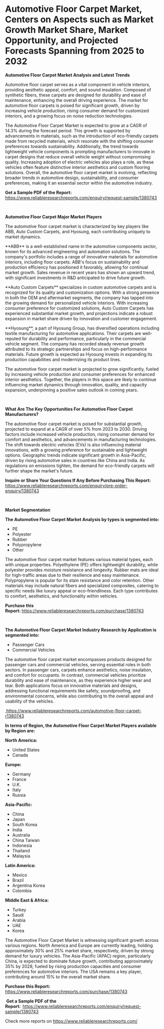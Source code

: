 <p><h1>Automotive Floor Carpet Market, Centers on Aspects such as Market Growth Market Share, Market Opportunity, and Projected Forecasts Spanning from 2025 to 2032</h1></p><p><strong>Automotive Floor Carpet Market Analysis and Latest Trends</strong></p>
<p><p>Automotive floor carpet serves as a vital component in vehicle interiors, providing aesthetic appeal, comfort, and sound insulation. Composed of synthetic fibers, these carpets are designed for durability and ease of maintenance, enhancing the overall driving experience. The market for automotive floor carpets is poised for significant growth, driven by increasing vehicle production, rising consumer demand for customized interiors, and a growing focus on noise reduction technologies.</p><p>The Automotive Floor Carpet Market is expected to grow at a CAGR of 14.3% during the forecast period. This growth is supported by advancements in materials, such as the introduction of eco-friendly carpets made from recycled materials, which resonate with the shifting consumer preferences towards sustainability. Additionally, the trend towards lightweight vehicle components is prompting manufacturers to innovate in carpet designs that reduce overall vehicle weight without compromising quality. Increasing adoption of electric vehicles also plays a role, as these vehicles often feature distinctive interior aesthetics and custom flooring solutions. Overall, the automotive floor carpet market is evolving, reflecting broader trends in automotive design, sustainability, and consumer preferences, making it an essential sector within the automotive industry.</p></p>
<p><strong>Get a Sample PDF of the Report:&nbsp;</strong> <a href="https://www.reliableresearchreports.com/enquiry/request-sample/1380743?utm_campaign=2104&utm_medium=2&utm_source=Github&utm_content=ia&utm_term=09022025&utm_id=automotive-floor-carpet">https://www.reliableresearchreports.com/enquiry/request-sample/1380743</a></p>
<p>&nbsp;</p>
<p><strong>Automotive Floor Carpet Major Market Players</strong></p>
<p><p>The automotive floor carpet market is characterized by key players like ABB, Auto Custom Carpets, and Hyosung, each contributing uniquely to market dynamics.</p><p>**ABB** is a well-established name in the automotive components sector, known for its advanced engineering and automation solutions. The company's portfolio includes a range of innovative materials for automotive interiors, including floor carpets. ABB's focus on sustainability and production efficiency has positioned it favorably, allowing for continual market growth. Sales revenue in recent years has shown an upward trend, with significant investments in R&D anticipated to drive future growth.</p><p>**Auto Custom Carpets** specializes in custom automotive carpets and is recognized for its quality and customization options. With a strong presence in both the OEM and aftermarket segments, the company has tapped into the growing demand for personalized vehicle interiors. With increasing consumer preference for customized solutions, Auto Custom Carpets has experienced substantial market growth, and projections indicate a robust expansion in market share driven by innovation and customer engagement.</p><p>**Hyosung**, a part of Hyosung Group, has diversified operations including textile manufacturing for automotive applications. Their carpets are well-reputed for durability and performance, particularly in the commercial vehicle segment. The company has recorded steady revenue growth attributed to its strategic partnerships and focus on high-performance materials. Future growth is expected as Hyosung invests in expanding its production capabilities and modernizing its product lines.</p><p>The automotive floor carpet market is projected to grow significantly, fueled by increasing vehicle production and consumer preferences for enhanced interior aesthetics. Together, the players in this space are likely to continue influencing market dynamics through innovation, quality, and capacity expansion, underpinning a positive sales outlook in coming years.</p></p>
<p>&nbsp;</p>
<p><strong>What Are The Key Opportunities For Automotive Floor Carpet Manufacturers?</strong></p>
<p><p>The automotive floor carpet market is poised for substantial growth, projected to expand at a CAGR of over 5% from 2023 to 2030. Driving factors include increased vehicle production, rising consumer demand for comfort and aesthetics, and advancements in manufacturing technologies. The shift towards electric vehicles (EVs) is also influencing material innovations, with a growing preference for sustainable and lightweight options. Geographic trends indicate significant growth in Asia-Pacific, driven by rising automotive sales in countries like China and India. As regulations on emissions tighten, the demand for eco-friendly carpets will further shape the market's future.</p></p>
<p><strong>Inquire or Share Your Questions If Any Before Purchasing This Report:</strong> <a href="https://www.reliableresearchreports.com/enquiry/pre-order-enquiry/1380743?utm_campaign=2104&utm_medium=2&utm_source=Github&utm_content=ia&utm_term=09022025&utm_id=automotive-floor-carpet">https://www.reliableresearchreports.com/enquiry/pre-order-enquiry/1380743</a></p>
<p>&nbsp;</p>
<p><strong>Market Segmentation</strong></p>
<p><strong>The Automotive Floor Carpet Market Analysis by types is segmented into:</strong></p>
<p><ul><li>PE</li><li>Polyester</li><li>Rubber</li><li>Polypropylene</li><li>Other</li></ul></p>
<p><p>The automotive floor carpet market features various material types, each with unique properties. Polyethylene (PE) offers lightweight durability, while polyester provides moisture resistance and longevity. Rubber mats are ideal for high-traffic areas due to their resilience and easy maintenance. Polypropylene is popular for its stain resistance and color retention. Other materials may include natural fibers and specialized composites, catering to specific needs like luxury appeal or eco-friendliness. Each type contributes to comfort, aesthetics, and functionality within vehicles.</p></p>
<p><strong>Purchase this Report:&nbsp;</strong><a href="https://www.reliableresearchreports.com/purchase/1380743?utm_campaign=2104&utm_medium=2&utm_source=Github&utm_content=ia&utm_term=09022025&utm_id=automotive-floor-carpet">https://www.reliableresearchreports.com/purchase/1380743</a></p>
<p>&nbsp;</p>
<p><strong>The Automotive Floor Carpet Market Industry Research by Application is segmented into:</strong></p>
<p><ul><li>Passenger Cars</li><li>Commercial Vehicles</li></ul></p>
<p><p>The automotive floor carpet market encompasses products designed for passenger cars and commercial vehicles, serving essential roles in both sectors. In passenger cars, carpets enhance aesthetics, noise insulation, and comfort for occupants. In contrast, commercial vehicles prioritize durability and ease of maintenance, as they experience higher wear and tear. Both applications focus on innovative materials and designs, addressing functional requirements like safety, soundproofing, and environmental concerns, while also contributing to the overall appeal and usability of the vehicles.</p></p>
<p><a href="https://www.reliableresearchreports.com/automotive-floor-carpet-r1380743?utm_campaign=2104&utm_medium=2&utm_source=Github&utm_content=ia&utm_term=09022025&utm_id=automotive-floor-carpet">&nbsp;https://www.reliableresearchreports.com/automotive-floor-carpet-r1380743</a></p>
<p><strong>In terms of Region, the Automotive Floor Carpet Market Players available by Region are:</strong></p>
<p>
    <p> <strong> North America: </strong>
        <ul>
            <li>United States</li>
            <li>Canada</li>
        </ul>
        </p> 
    <p> <strong> Europe: </strong>
        <ul>
            <li>Germany</li>
            <li>France</li>
            <li>U.K.</li>
            <li>Italy</li>
            <li>Russia</li>
        </ul>
        </p> 
    <p> <strong> Asia-Pacific: </strong>
        <ul>
            <li>China</li>
            <li>Japan</li>
            <li>South Korea</li>
            <li>India</li>
            <li>Australia</li>
            <li>China Taiwan</li>
            <li>Indonesia</li>
            <li>Thailand</li>
            <li>Malaysia</li>
        </ul>
        </p> 
    <p> <strong> Latin America: </strong>
        <ul>
            <li>Mexico</li>
            <li>Brazil</li>
            <li>Argentina Korea</li>
            <li>Colombia</li>
        </ul>
        </p> 
    <p> <strong> Middle East & Africa: </strong>
        <ul>
            <li>Turkey</li>
            <li>Saudi</li>
            <li>Arabia</li>
            <li>UAE</li>
            <li>Korea</li>
        </ul>
    </p>
    </p>
<p><p>The Automotive Floor Carpet Market is witnessing significant growth across various regions. North America and Europe are currently leading, holding approximately 30% and 25% market share, respectively, driven by strong demand for luxury vehicles. The Asia-Pacific (APAC) region, particularly China, is expected to dominate future growth, contributing approximately 35% by 2028, fueled by rising production capacities and consumer preferences for automotive interiors. The USA remains a key player, contributing around 15% to the overall market share.</p></p>
<p><strong>Purchase this Report: </strong><a href="https://www.reliableresearchreports.com/purchase/1380743?utm_campaign=2104&utm_medium=2&utm_source=Github&utm_content=ia&utm_term=09022025&utm_id=automotive-floor-carpet">https://www.reliableresearchreports.com/purchase/1380743</a></p>
<p>&nbsp;<strong>Get a Sample PDF of the Report:&nbsp;&nbsp;</strong><a href="https://www.reliableresearchreports.com/enquiry/request-sample/1380743?utm_campaign=2104&utm_medium=2&utm_source=Github&utm_content=ia&utm_term=09022025&utm_id=automotive-floor-carpet">https://www.reliableresearchreports.com/enquiry/request-sample/1380743</a></p>
<p><strong></strong></p>
<p>Check more reports on <a href="https://www.reliableresearchreports.com/?utm_campaign=2104&utm_medium=2&utm_source=Github&utm_content=ia&utm_term=09022025&utm_id=automotive-floor-carpet">https://www.reliableresearchreports.com/</a></p>